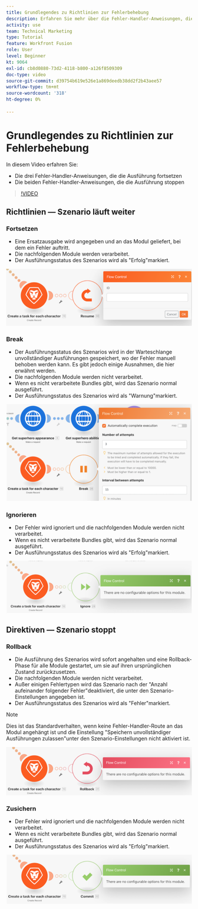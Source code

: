 ```yaml
---
title: Grundlegendes zu Richtlinien zur Fehlerbehebung
description: Erfahren Sie mehr über die Fehler-Handler-Anweisungen, die die Ausführung fortsetzen, und die Anweisungen, die die Ausführung stoppen, in [!DNL Adobe Workfront Fusion].
activity: use
team: Technical Marketing
type: Tutorial
feature: Workfront Fusion
role: User
level: Beginner
kt: 9064
exl-id: cb8d0880-73d2-4118-b800-a126f8509309
doc-type: video
source-git-commit: d39754b619e526e1a869deedb38dd2f2b43aee57
workflow-type: tm+mt
source-wordcount: '318'
ht-degree: 0%

---
```


# Grundlegendes zu Richtlinien zur Fehlerbehebung

In diesem Video erfahren Sie:

* Die drei Fehler-Handler-Anweisungen, die die Ausführung fortsetzen
* Die beiden Fehler-Handler-Anweisungen, die die Ausführung stoppen

>[!VIDEO](https://video.tv.adobe.com/v/335305/?quality=12)

## Richtlinien — Szenario läuft weiter

### Fortsetzen

* Eine Ersatzausgabe wird angegeben und an das Modul geliefert, bei dem ein Fehler auftritt.
* Die nachfolgenden Module werden verarbeitet.
* Der Ausführungsstatus des Szenarios wird als &quot;Erfolg&quot;markiert.

![Ein Bild einer Wiederaufnahme-Anweisung](assets/troubleshooting-and-error-handling-2.png)

### Break

* Der Ausführungsstatus des Szenarios wird in der Warteschlange unvollständiger Ausführungen gespeichert, wo der Fehler manuell behoben werden kann. Es gibt jedoch einige Ausnahmen, die hier erwähnt werden.
* Die nachfolgenden Module werden nicht verarbeitet.
* Wenn es nicht verarbeitete Bundles gibt, wird das Szenario normal ausgeführt.
* Der Ausführungsstatus des Szenarios wird als &quot;Warnung&quot;markiert.

![Ein Bild einer Break-Richtlinie](assets/troubleshooting-and-error-handling-3.png)

### Ignorieren

* Der Fehler wird ignoriert und die nachfolgenden Module werden nicht verarbeitet.
* Wenn es nicht verarbeitete Bundles gibt, wird das Szenario normal ausgeführt.
* Der Ausführungsstatus des Szenarios wird als &quot;Erfolg&quot;markiert.

![Bild einer Ignorieren-Richtlinie](assets/troubleshooting-and-error-handling-4.png)

## Direktiven — Szenario stoppt

### Rollback

* Die Ausführung des Szenarios wird sofort angehalten und eine Rollback-Phase für alle Module gestartet, um sie auf ihren ursprünglichen Zustand zurückzusetzen.
* Die nachfolgenden Module werden nicht verarbeitet.
* Außer einigen Fehlertypen wird das Szenario nach der &quot;Anzahl aufeinander folgender Fehler&quot;deaktiviert, die unter den Szenario-Einstellungen angegeben ist.
* Der Ausführungsstatus des Szenarios wird als &quot;Fehler&quot;markiert.

>[!NOTE]
>
>Dies ist das Standardverhalten, wenn keine Fehler-Handler-Route an das Modul angehängt ist und die Einstellung &quot;Speichern unvollständiger Ausführungen zulassen&quot;unter den Szenario-Einstellungen nicht aktiviert ist.

![Ein Bild einer Rollback-Richtlinie](assets/troubleshooting-and-error-handling-5.png)

### Zusichern

* Der Fehler wird ignoriert und die nachfolgenden Module werden nicht verarbeitet.
* Wenn es nicht verarbeitete Bundles gibt, wird das Szenario normal ausgeführt.
* Der Ausführungsstatus des Szenarios wird als &quot;Erfolg&quot;markiert.

![Ein Bild von einer Richtlinie über Verpflichtungen](assets/troubleshooting-and-error-handling-6.png)
